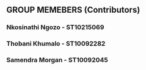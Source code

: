 ## GROUP MEMEBERS (Contributors)

### Nkosinathi Ngozo - ST10215069
### Thobani Khumalo - ST10092282
### Samendra Morgan - ST10092045
